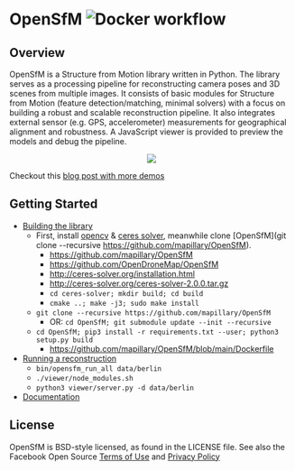 OpenSfM ![Docker workflow](https://github.com/mapillary/opensfm/workflows/Docker%20CI/badge.svg)
=======

## Overview

OpenSfM is a Structure from Motion library written in Python. The library serves as a processing pipeline for reconstructing camera poses and 3D scenes from multiple images. It consists of basic modules for Structure from Motion (feature detection/matching, minimal solvers) with a focus on building a robust and scalable reconstruction pipeline. It also integrates external sensor (e.g. GPS, accelerometer) measurements for geographical alignment and robustness. A JavaScript viewer is provided to preview the models and debug the pipeline.

<p align="center">
  <img src="https://opensfm.org/docs/_images/berlin_viewer.jpg" />
</p>

Checkout this [blog post with more demos](http://blog.mapillary.com/update/2014/12/15/sfm-preview.html)


## Getting Started

* [Building the library](https://opensfm.org/docs/building.html)
  * First, install [opencv](http://opencv.org/) & [ceres solver](http://ceres-solver.org/), meanwhile clone [OpenSfM](git clone --recursive https://github.com/mapillary/OpenSfM).
    * https://github.com/mapillary/OpenSfM
    * https://github.com/OpenDroneMap/OpenSfM
    * http://ceres-solver.org/installation.html
    * http://ceres-solver.org/ceres-solver-2.0.0.tar.gz
    * `cd ceres-solver; mkdir build; cd build`
    * `cmake ..; make -j3; sudo make install`
  * `git clone --recursive https://github.com/mapillary/OpenSfM`
    * OR: `cd OpenSfM; git submodule update --init --recursive`
  * `cd OpenSfM; pip3 install -r requirements.txt --user; python3 setup.py build`
    * https://github.com/mapillary/OpenSfM/blob/main/Dockerfile
* [Running a reconstruction][]
  * `bin/opensfm_run_all data/berlin`
  * `./viewer/node_modules.sh`
  * `python3 viewer/server.py -d data/berlin`
* [Documentation][]

[Building the library]: https://opensfm.org/docs/building.html "OpenSfM building instructions"
[Running a reconstruction]: https://opensfm.org/docs/using.html "OpenSfM usage"
[Documentation]: https://opensfm.org/docs/ "OpenSfM documentation"

## License

OpenSfM is BSD-style licensed, as found in the LICENSE file.  See also the Facebook Open Source [Terms of Use][] and [Privacy Policy][]

[Terms of Use]: https://opensource.facebook.com/legal/terms "Facebook Open Source - Terms of Use"
[Privacy Policy]: https://opensource.facebook.com/legal/privacy "Facebook Open Source - Privacy Policy"
